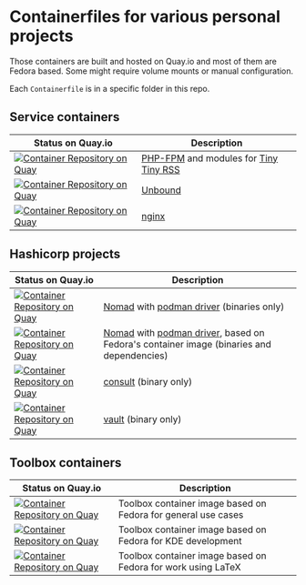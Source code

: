 # Containerfiles for various personal projects

Those containers are built and hosted on Quay.io and most of them are Fedora
based. Some might require volume mounts or manual configuration.

Each `Containerfile` is in a specific folder in this repo.

## Service containers

| Status on Quay.io | Description |
|-|-|
| [![Container Repository on Quay](https://quay.io/repository/travier/php-fpm-ttrss/status "Container Repository on Quay")](https://quay.io/repository/travier/php-fpm-ttrss) | [PHP-FPM](https://www.php.net/manual/en/install.fpm.php) and modules for [Tiny Tiny RSS](https://tt-rss.org/) |
| [![Container Repository on Quay](https://quay.io/repository/travier/unbound/status "Container Repository on Quay")](https://quay.io/repository/travier/unbound) | [Unbound](https://www.nlnetlabs.nl/projects/unbound/about/) |
| [![Container Repository on Quay](https://quay.io/repository/travier/nginx/status "Container Repository on Quay")](https://quay.io/repository/travier/nginx) | [nginx](https://nginx.org/) |

## Hashicorp projects

| Status on Quay.io | Description |
|-|-|
| [![Container Repository on Quay](https://quay.io/repository/travier/nomad/status "Container Repository on Quay")](https://quay.io/repository/travier/nomad) | [Nomad](https://www.nomadproject.io/) with [podman driver](https://github.com/hashicorp/nomad-driver-podman) (binaries only) |
| [![Container Repository on Quay](https://quay.io/repository/travier/nomad-fedora/status "Container Repository on Quay")](https://quay.io/repository/travier/nomad-fedora) | [Nomad](https://www.nomadproject.io/) with [podman driver](https://github.com/hashicorp/nomad-driver-podman), based on Fedora's container image (binaries and dependencies) |
| [![Container Repository on Quay](https://quay.io/repository/travier/consul/status "Container Repository on Quay")](https://quay.io/repository/travier/consul) | [consult](https://www.consul.io/) (binary only) |
| [![Container Repository on Quay](https://quay.io/repository/travier/vault/status "Container Repository on Quay")](https://quay.io/repository/travier/vault) | [vault](https://www.vaultproject.io/) (binary only) |

## Toolbox containers

| Status on Quay.io | Description |
|-|-|
| [![Container Repository on Quay](https://quay.io/repository/travier/toolbox/status "Container Repository on Quay")](https://quay.io/repository/travier/toolbox) | Toolbox container image based on Fedora for general use cases |
| [![Container Repository on Quay](https://quay.io/repository/travier/toolbox-kdedev/status "Container Repository on Quay")](https://quay.io/repository/travier/toolbox-kdedev) | Toolbox container image based on Fedora for KDE development |
| [![Container Repository on Quay](https://quay.io/repository/travier/toolbox-texlive/status "Container Repository on Quay")](https://quay.io/repository/travier/toolbox-texlive) | Toolbox container image based on Fedora for work using LaTeX |
